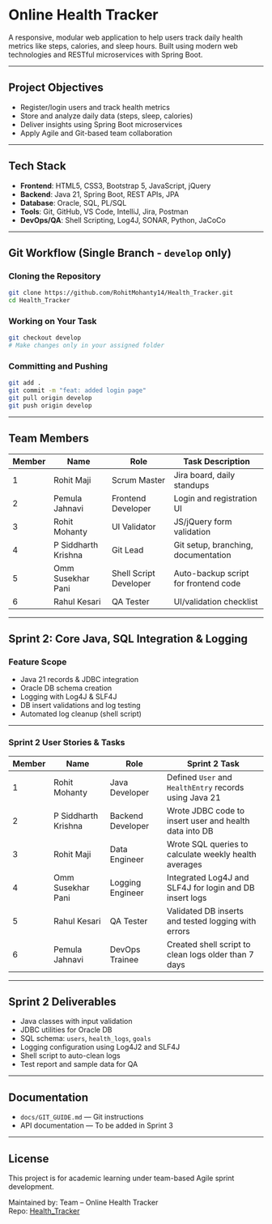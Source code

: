 
# Online Health Tracker

A responsive, modular web application to help users track daily health metrics like steps, calories, and sleep hours. Built using modern web technologies and RESTful microservices with Spring Boot.

---

## Project Objectives

- Register/login users and track health metrics
- Store and analyze daily data (steps, sleep, calories)
- Deliver insights using Spring Boot microservices
- Apply Agile and Git-based team collaboration

---

## Tech Stack

- **Frontend**: HTML5, CSS3, Bootstrap 5, JavaScript, jQuery
- **Backend**: Java 21, Spring Boot, REST APIs, JPA
- **Database**: Oracle, SQL, PL/SQL
- **Tools**: Git, GitHub, VS Code, IntelliJ, Jira, Postman
- **DevOps/QA**: Shell Scripting, Log4J, SONAR, Python, JaCoCo

---

## Git Workflow (Single Branch - `develop` only)

### Cloning the Repository

```bash
git clone https://github.com/RohitMohanty14/Health_Tracker.git
cd Health_Tracker
```

### Working on Your Task

```bash
git checkout develop
# Make changes only in your assigned folder
```

### Committing and Pushing

```bash
git add .
git commit -m "feat: added login page"
git pull origin develop
git push origin develop
```

---

## Team Members

| Member | Name                | Role                   | Task Description                            |
|--------|---------------------|------------------------|---------------------------------------------|
| 1      | Rohit Maji          | Scrum Master           | Jira board, daily standups                  |
| 2      | Pemula Jahnavi      | Frontend Developer     | Login and registration UI                   |
| 3      | Rohit Mohanty       | UI Validator           | JS/jQuery form validation                   |
| 4      | P Siddharth Krishna | Git Lead               | Git setup, branching, documentation         |
| 5      | Omm Susekhar Pani   | Shell Script Developer | Auto-backup script for frontend code        |
| 6      | Rahul Kesari        | QA Tester              | UI/validation checklist                     |

---

## Sprint 2: Core Java, SQL Integration & Logging

### Feature Scope

- Java 21 records & JDBC integration
- Oracle DB schema creation
- Logging with Log4J & SLF4J
- DB insert validations and log testing
- Automated log cleanup (shell script)

---

### Sprint 2 User Stories & Tasks

| Member | Name                | Role              | Sprint 2 Task                                             |
|--------|---------------------|-------------------|-----------------------------------------------------------|
| 1      | Rohit Mohanty       | Java Developer    | Defined `User` and `HealthEntry` records using Java 21    |
| 2      | P Siddharth Krishna | Backend Developer | Wrote JDBC code to insert user and health data into DB    |
| 3      | Rohit Maji          | Data Engineer     | Wrote SQL queries to calculate weekly health averages      |
| 4      | Omm Susekhar Pani   | Logging Engineer  | Integrated Log4J and SLF4J for login and DB insert logs    |
| 5      | Rahul Kesari        | QA Tester         | Validated DB inserts and tested logging with errors        |
| 6      | Pemula Jahnavi      | DevOps Trainee    | Created shell script to clean logs older than 7 days       |

---

## Sprint 2 Deliverables

- Java classes with input validation
- JDBC utilities for Oracle DB
- SQL schema: `users`, `health_logs`, `goals`
- Logging configuration using Log4J2 and SLF4J
- Shell script to auto-clean logs
- Test report and sample data for QA

---

## Documentation

- `docs/GIT_GUIDE.md` — Git instructions
- API documentation — To be added in Sprint 3

---

## License

This project is for academic learning under team-based Agile sprint development.

Maintained by: Team – Online Health Tracker  
Repo: [Health_Tracker](https://github.com/RohitMohanty14/Health_Tracker)
